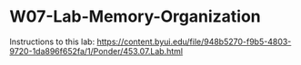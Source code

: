 # W07-Lab-Memory-Organization

Instructions to this lab: https://content.byui.edu/file/948b5270-f9b5-4803-9720-1da896f652fa/1/Ponder/453.07.Lab.html
